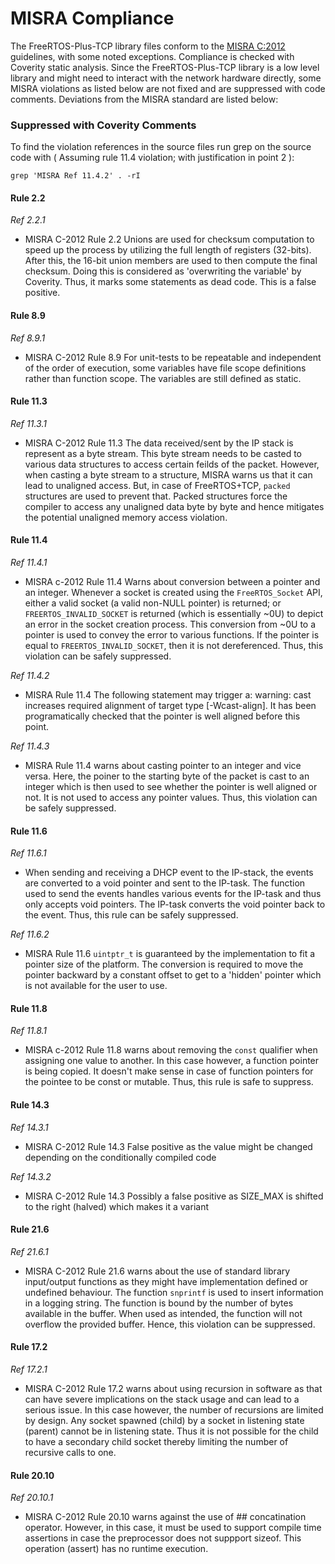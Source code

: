 # MISRA Compliance

The FreeRTOS-Plus-TCP library files conform to the [MISRA C:2012](https://www.misra.org.uk/MISRAHome/MISRAC2012/tabid/196/Default.aspx)
guidelines, with some noted exceptions. Compliance is checked with Coverity static analysis.
Since the FreeRTOS-Plus-TCP library is a low level library and might need to interact with the network hardware directly, some MISRA violations as listed below are not fixed and are suppressed with code comments.
Deviations from the MISRA standard are listed below:

### Suppressed with Coverity Comments
To find the violation references in the source files run grep on the source code
with ( Assuming rule 11.4 violation; with justification in point 2 ):
```
grep 'MISRA Ref 11.4.2' . -rI
```
#### Rule 2.2

_Ref 2.2.1_

- MISRA C-2012 Rule 2.2 Unions are used for checksum computation to speed up the
        process by utilizing the full length of registers (32-bits). After this,
        the 16-bit union members are used to then compute the final checksum.
        Doing this is considered as 'overwriting the variable' by Coverity.
        Thus, it marks some statements as dead code. This is a false positive.

#### Rule 8.9
_Ref 8.9.1_

- MISRA C-2012 Rule 8.9 For unit-tests to be repeatable and independent of the
       order of execution, some variables have file scope definitions rather
       than function scope. The variables are still defined as static.

#### Rule 11.3
_Ref 11.3.1_

- MISRA C-2012 Rule 11.3 The data received/sent by the IP stack is represent as a
       byte stream. This byte stream needs to be casted to various data
       structures to access certain feilds of the packet. However, when casting
       a byte stream to a structure, MISRA warns us that it can lead to
       unaligned access. But, in case of FreeRTOS+TCP, `packed` structures are
       used to prevent that. Packed structures force the compiler to access any
       unaligned data byte by byte and hence mitigates the potential unaligned
       memory access violation.

#### Rule 11.4
_Ref 11.4.1_

- MISRA c-2012 Rule 11.4 Warns about conversion between a pointer and an integer.
       Whenever a socket is created using the `FreeRTOS_Socket` API, either a
       valid socket (a valid non-NULL pointer) is returned; or
       `FREERTOS_INVALID_SOCKET` is returned (which is essentially ~0U) to
       depict an error in the socket creation process. This conversion from ~0U
       to a pointer is used to convey the error to various functions. If the
       pointer is equal to `FREERTOS_INVALID_SOCKET`, then it is not
       dereferenced. Thus, this violation can be safely suppressed.

_Ref 11.4.2_

- MISRA Rule 11.4 The following statement may trigger a:
        warning: cast increases required alignment of target type [-Wcast-align].
        It has been programatically checked that the pointer is well aligned
        before this point.

_Ref 11.4.3_

- MISRA Rule 11.4 warns about casting pointer to an integer and vice versa.
        Here, the poiner to the starting byte of the packet is cast to an
        integer which is then used to see whether the pointer is well
        aligned or not. It is not used to access any pointer values. Thus, this
        violation can be safely suppressed.

#### Rule 11.6
_Ref 11.6.1_

- When sending and receiving a DHCP event to the IP-stack, the events are
        converted to a void pointer and sent to the IP-task. The function used
        to send the events handles various events for the IP-task and thus only
        accepts void pointers. The IP-task converts the void pointer back to
        the event. Thus, this rule can be safely suppressed.

_Ref 11.6.2_

- MISRA Rule 11.6 `uintptr_t` is guaranteed by the implementation to fit a
        pointer size of the platform. The conversion is required to move the
        pointer backward by a constant offset to get to a 'hidden' pointer
        which is not available for the user to use.

#### Rule 11.8
_Ref 11.8.1_

- MISRA c-2012 Rule 11.8 warns about removing the `const` qualifier when
        assigning one value to another. In this case however, a function
        pointer is being copied. It doesn't make sense in case of function
        pointers for the pointee to be const or mutable. Thus, this rule is
        safe to suppress.

#### Rule 14.3
_Ref 14.3.1_

- MISRA C-2012 Rule 14.3 False positive as the value might be changed
        depending on the conditionally compiled code

_Ref 14.3.2_

- MISRA C-2012 Rule 14.3 Possibly a false positive as SIZE_MAX is shifted
        to the right (halved) which makes it a variant

#### Rule 21.6
_Ref 21.6.1_

- MISRA C-2012 Rule 21.6 warns about the use of standard library input/output
        functions as they might have implementation defined or undefined
        behaviour. The function `snprintf` is used to insert information in a
        logging string. The function is bound by the number of bytes available
        in the buffer. When used as intended, the function will not overflow
        the provided buffer. Hence, this violation can be suppressed.

#### Rule 17.2
_Ref 17.2.1_

- MISRA C-2012 Rule 17.2 warns about using recursion in software as that can have
        severe implications on the stack usage and can lead to a serious issue.
        In this case however, the number of recursions are limited by design.
        Any socket spawned (child) by a socket in listening state (parent)
        cannot be in listening state. Thus it is not possible for the child to
        have a secondary child socket thereby limiting the number of recursive
        calls to one.

#### Rule 20.10
_Ref 20.10.1_

- MISRA C-2012 Rule 20.10 warns against the use of ## concatination operator.
        However, in this case, it must be used to support compile time
        assertions in case the preprocessor does not suppport sizeof. This
        operation (assert) has no runtime execution.
